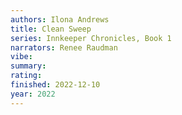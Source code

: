 ```yaml
---
authors: Ilona Andrews
title: Clean Sweep
series: Innkeeper Chronicles, Book 1
narrators: Renee Raudman
vibe:
summary:
rating:
finished: 2022-12-10
year: 2022
---
```

